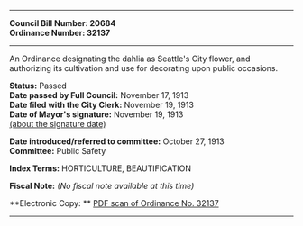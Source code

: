 * * * * *  
  
**Council Bill Number: [](#h0)[](#h2)20684**   
**Ordinance Number: 32137**  
  
* * * * *  
  
An Ordinance designating the dahlia as Seattle's City flower, and authorizing its cultivation and use for decorating upon public occasions.  
  
**Status:** Passed   
**Date passed by Full Council:** November 17, 1913   
**Date filed with the City Clerk:** November 19, 1913   
**Date of Mayor's signature:** November 19, 1913   
[(about the signature date)](/~public/approvaldate.htm)   
  
  
**Date introduced/referred to committee:** October 27, 1913   
**Committee:** Public Safety   
  
**Index Terms:** HORTICULTURE, BEAUTIFICATION  
  
**Fiscal Note:** *(No fiscal note available at this time)*  
  
**Electronic Copy: ** [PDF scan of Ordinance No. 32137](/~archives/Ordinances/Ord_32137.pdf)  
  
* * * * *  
